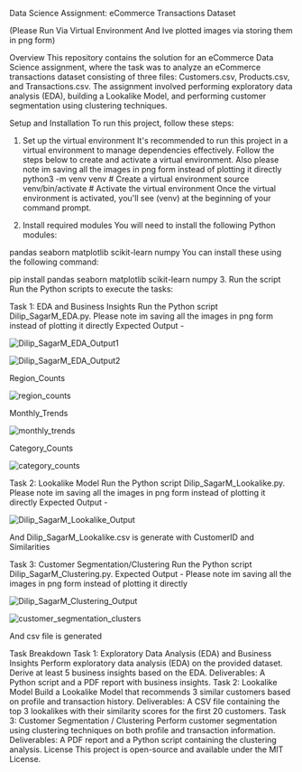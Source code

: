 Data Science Assignment: eCommerce Transactions Dataset

(Please Run Via Virtual Environment And Ive plotted images via storing them in png form)

Overview
This repository contains the solution for an eCommerce Data Science assignment, where the task was to analyze an eCommerce transactions dataset consisting of three files: Customers.csv, Products.csv, and Transactions.csv. The assignment involved performing exploratory data analysis (EDA), building a Lookalike Model, and performing customer segmentation using clustering techniques.

Setup and Installation
To run this project, follow these steps:

1. Set up the virtual environment
It's recommended to run this project in a virtual environment to manage dependencies effectively. Follow the steps below to create and activate a virtual environment.
Also please note im saving all the images in png form instead of plotting it directly
python3 -m venv venv  # Create a virtual environment
source venv/bin/activate  # Activate the virtual environment
Once the virtual environment is activated, you'll see (venv) at the beginning of your command prompt.

2. Install required modules
You will need to install the following Python modules:

pandas
seaborn
matplotlib
scikit-learn
numpy
You can install these using the following command:

pip install pandas seaborn matplotlib scikit-learn numpy
3. Run the script
Run the Python scripts to execute the tasks:

Task 1: EDA and Business Insights
Run the Python script Dilip_SagarM_EDA.py.
Please note im saving all the images in png form instead of plotting it directly
Expected Output -



![Dilip_SagarM_EDA_Output1](https://github.com/user-attachments/assets/c8dc33fd-4246-474e-8e4c-70509b1564b0)

![Dilip_SagarM_EDA_Output2](https://github.com/user-attachments/assets/db7628ea-a437-4b3c-af85-37d76fc3c168)

Region_Counts


![region_counts](https://github.com/user-attachments/assets/c066cd10-6201-4a60-9c3d-119b616bcf3c)

Monthly_Trends



![monthly_trends](https://github.com/user-attachments/assets/42ed9242-85f4-4ce7-995b-9b0021f4c73c)




Category_Counts


![category_counts](https://github.com/user-attachments/assets/f10a3544-ab0f-4cb2-a146-ec3aecaea77f)











Task 2: Lookalike Model
Run the Python script Dilip_SagarM_Lookalike.py.
Please note im saving all the images in png form instead of plotting it directly
Expected Output -



![Dilip_SagarM_Lookalike_Output](https://github.com/user-attachments/assets/c0edc531-4afd-49b3-ac9a-48d574b63ca7)

And Dilip_SagarM_Lookalike.csv is generate with CustomerID and Similarities


Task 3: Customer Segmentation/Clustering
Run the Python script Dilip_SagarM_Clustering.py.
Expected Output -
Please note im saving all the images in png form instead of plotting it directly

![Dilip_SagarM_Clustering_Output](https://github.com/user-attachments/assets/9b874cd9-25f6-43a3-b863-f6b31cf90437)

![customer_segmentation_clusters](https://github.com/user-attachments/assets/6a8907cf-4143-4762-b764-bfd426395c5b)

And csv file is generated


Task Breakdown
Task 1: Exploratory Data Analysis (EDA) and Business Insights
Perform exploratory data analysis (EDA) on the provided dataset.
Derive at least 5 business insights based on the EDA.
Deliverables: A Python script and a PDF report with business insights.
Task 2: Lookalike Model
Build a Lookalike Model that recommends 3 similar customers based on profile and transaction history.
Deliverables: A CSV file containing the top 3 lookalikes with their similarity scores for the first 20 customers.
Task 3: Customer Segmentation / Clustering
Perform customer segmentation using clustering techniques on both profile and transaction information.
Deliverables: A PDF report and a Python script containing the clustering analysis.
License
This project is open-source and available under the MIT License.
